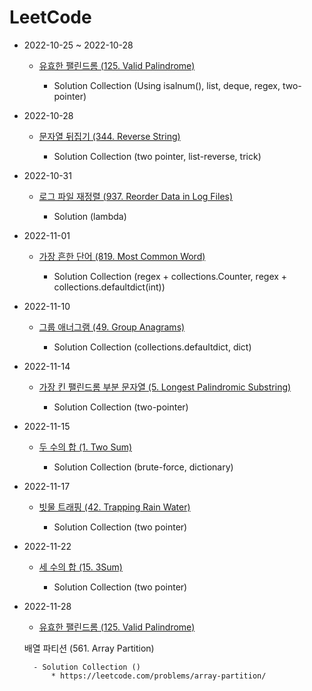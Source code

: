 # LeetCode

* 2022-10-25 ~ 2022-10-28

    + [유효한 팰린드롬 (125. Valid Palindrome)](https://leetcode.com/problems/valid-palindrome/)

        - Solution Collection (Using isalnum(), list, deque, regex, two-pointer)


* 2022-10-28

    + [문자열 뒤집기 (344. Reverse String)](https://leetcode.com/problems/reverse-string/)

        - Solution Collection (two pointer, list-reverse, trick)


* 2022-10-31

    + [로그 파일 재정렬 (937. Reorder Data in Log Files)](https://leetcode.com/problems/reorder-data-in-log-files/)

        - Solution (lambda) 



* 2022-11-01

    + [가장 흔한 단어 (819. Most Common Word)](https://leetcode.com/problems/most-common-word/)


        - Solution Collection (regex + collections.Counter, regex + collections.defaultdict(int))


* 2022-11-10

    + [그룹 애너그램 (49. Group Anagrams)](https://leetcode.com/problems/group-anagrams/)


        - Solution Collection (collections.defaultdict, dict)



* 2022-11-14

    + [가장 킨 팰린드롬 부분 문자열 (5. Longest Palindromic Substring)](https://leetcode.com/problems/longest-palindromic-substring/)


        - Solution Collection (two-pointer)


* 2022-11-15

    + [두 수의 합 (1. Two Sum)](https://leetcode.com/problems/two-sum/)


        - Solution Collection (brute-force, dictionary)


* 2022-11-17

    + [빗물 트래핑 (42. Trapping Rain Water)](https://leetcode.com/problems/trapping-rain-water/)


        - Solution Collection (two pointer)



* 2022-11-22

    + [세 수의 합 (15. 3Sum)](https://leetcode.com/problems/3sum/)


        - Solution Collection (two pointer)







* 2022-11-28

    + [유효한 팰린드롬 (125. Valid Palindrome)](https://leetcode.com/problems/valid-palindrome/)

    배열 파티션 (561. Array Partition)

        - Solution Collection ()
            * https://leetcode.com/problems/array-partition/